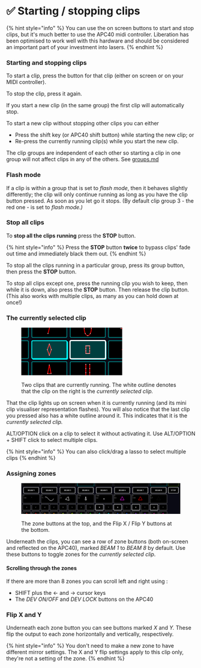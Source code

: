 # ✅ Starting / stopping clips

{% hint style="info" %}
You can use the on screen buttons to start and stop clips, but it's much better to use the APC40 midi controller. Liberation has been optimised to work well with this hardware and should be considered an important part of your investment into lasers.&#x20;
{% endhint %}

### Starting and stopping clips

To start a clip, press the button for that clip (either on screen or on your MIDI controller).

To stop the clip, press it again.

If you start a new clip (in the same group) the first clip will automatically stop.

To start a new clip without stopping other clips you can either

* Press the shift key (or APC40 shift button) while starting the new clip; or
* Re-press the currently running clip(s) while you start the new clip.

The clip groups are independent of each other so starting a clip in one group will not affect clips in any of the others. See [groups.md](groups.md "mention")

### Flash mode

If a clip is within a group that is set to _flash mode_, then it behaves slightly differently; the clip will only continue running as long as you have the clip button pressed. As soon as you let go it stops. (By default clip group 3 - the red one - is set to _flash mode.)_

### Stop all clips

To **stop all the clips running** press the **STOP** button.&#x20;

{% hint style="info" %}
Press the **STOP** button **twice** to bypass clips' fade out time and immediately black them out.&#x20;
{% endhint %}

To stop all the clips running in a particular group, press its group button, then press the **STOP** button.&#x20;

To stop all clips except one, press the running clip you wish to keep, then while it is down, also press the **STOP** button. Then release the clip button. (This also works with multiple clips, as many as you can hold down at once!)



### The currently selected clip

<figure><img src="../.gitbook/assets/clips-selected-active.png" alt="" width="269"><figcaption><p>Two clips that are currently running. The white outline denotes that the clip on the right is the <em>currently selected clip.</em></p></figcaption></figure>

That the clip lights up on screen when it is currently running (and its mini clip visualiser representation flashes). You will also notice that the last clip you pressed also has a white outline around it. This indicates that it is the _currently selected clip._

ALT/OPTION click on a clip to select it without activating it. Use ALT/OPTION + SHIFT click to select multiple clips.&#x20;

{% hint style="info" %}
You can also click/drag a lasso to select multiple clips
{% endhint %}



### Assigning zones

<figure><img src="../.gitbook/assets/clips-zones" alt=""><figcaption><p>The zone buttons at the top, and the Flip X / Flip Y buttons at the bottom.</p></figcaption></figure>

Underneath the clips, you can see a row of zone buttons (both on-screen and reflected on the APC40), marked _BEAM 1_ to _BEAM 8_ by default. Use these buttons to toggle zones for the _currently selected clip_.

#### Scrolling through the zones

If there are more than 8 zones you can scroll left and right using :

* SHIFT plus the <- and -> cursor keys
* The _DEV ON/OFF_ and _DEV LOCK_ buttons on the APC40

### Flip X and Y

Underneath each zone button you can see buttons marked _X_ and _Y._ These flip the output to each zone horizontally and vertically, respectively.

{% hint style="info" %}
You don't need to make a new zone to have different mirror settings. The X and Y flip settings apply to this clip only, they're not a setting of the zone.
{% endhint %}







